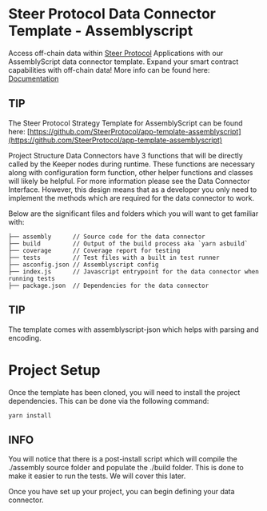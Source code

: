 # Steer Protocol Data Connector Template - Assemblyscript

Access off-chain data within [Steer Protocol](https://steer.finance) Applications with our AssemblyScript data connector template. Expand your smart contract capabilities with off-chain data! More info can be found here: [Documentation](https://docs.steer.finance/data-connectors/writing-a-data-connector)

## TIP
The Steer Protocol Strategy Template for AssemblyScript can be found here: [https://github.com/SteerProtocol/app-template-assemblyscript](https://github.com/SteerProtocol/app-template-assemblyscript)

Project Structure
Data Connectors have 3 functions that will be directly called by the Keeper nodes during runtime. These functions are necessary along with configuration form function, other helper functions and classes will likely be helpful. For more information please see the Data Connector Interface. However, this design means that as a developer you only need to implement the methods which are required for the data connector to work.

Below are the significant files and folders which you will want to get familiar with:
```
├── assembly      // Source code for the data connector
├── build         // Output of the build process aka `yarn asbuild`
├── coverage      // Coverage report for testing
├── tests         // Test files with a built in test runner
├── asconfig.json // Assemblyscript config
├── index.js      // Javascript entrypoint for the data connector when running tests
├── package.json  // Dependencies for the data connector
```

## TIP
The template comes with assemblyscript-json which helps with parsing and encoding.

# Project Setup
Once the template has been cloned, you will need to install the project dependencies. This can be done via the following command:

  `yarn install`

## INFO
You will notice that there is a post-install script which will compile the ./assembly source folder and populate the ./build folder. This is done to make it easier to run the tests. We will cover this later.

Once you have set up your project, you can begin defining your data connector.
